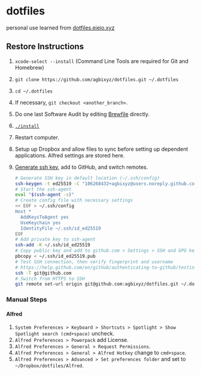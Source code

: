 # dotfiles

personal use
learned from [dotfiles.eieio.xyz](http://dotfiles.eieio.xyz)

## Restore Instructions

1. `xcode-select --install` (Command Line Tools are required for Git and Homebrew)
2. `git clone https://github.com/agbixyz/dotfiles.git ~/.dotfiles`
3. `cd ~/.dotfiles`
4. If necessary, `git checkout <another_branch>`.
5. Do one last Software Audit by editing [Brewfile](Brewfile) directly.
6. [`./install`](install)
7. Restart computer.
8. Setup up Dropbox and allow files to sync before setting up dependent applications. Alfred settings are stored here.
9. [Generate ssh key](https://docs.github.com/en/authentication/connecting-to-github-with-ssh/generating-a-new-ssh-key-and-adding-it-to-the-ssh-agent), add to GitHub, and switch remotes.

    ```zsh
    # Generate SSH key in default location (~/.ssh/config)
    ssh-keygen -t ed25519 -C "106268432+agbixyz@users.noreply.github.com"
    # Start the ssh-agent
    eval "$(ssh-agent -s)"
    # Create config file with necessary settings
    << EOF > ~/.ssh/config
    Host *
      AddKeysToAgent yes
      UseKeychain yes
      IdentityFile ~/.ssh/id_ed25519
    EOF
    # Add private key to ssh-agent 
    ssh-add -K ~/.ssh/id_ed25519
    # Copy public key and add to github.com > Settings > SSH and GPG keys
    pbcopy < ~/.ssh/id_ed25519.pub
    # Test SSH connection, then verify fingerprint and username
    # https://help.github.com/en/github/authenticating-to-github/testing-your-ssh-connection
    ssh -T git@github.com
    # Switch from HTTPS to SSH
    git remote set-url origin git@github.com:agbixyz/dotfiles.git ~/.dotfiles
    ```


### Manual Steps


#### Alfred

1. `System Preferences > Keyboard > Shortcuts > Spotlight > Show Spotlight search (cmd+space)` uncheck.
2. `Alfred Preferences > Powerpack` add License.
3. `Alfred Preferences > General > Request Permissions`.
4. `Alfred Preferences > General > Alfred Hotkey` change to `cmd+space`.
5. `Alfred Preferences > Advanced > Set preferences folder` and set to `~/Dropbox/dotfiles/Alfred`.
